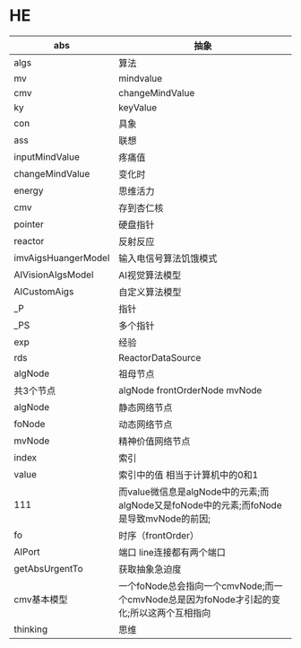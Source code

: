 # HE



| abs  | 抽象            |
| ---- | --------------- |
| algs | 算法            |
| mv   | mindvalue       |
| cmv  | changeMindValue |
|   ky |       keyValue          |
|    con  |           具象      |
|     ass |       联想          |
|   inputMindValue   |  疼痛值               |
|   changeMindValue   |       变化时          |
|     energy |        思维活力         |
| cmv  |   存到杏仁核   |
|  pointer  |  硬盘指针  |
|   reactor | 反射反应|
|imvAigsHuangerModel|输入电信号算法饥饿模式|
|AIVisionAIgsModel|AI视觉算法模型|
|AICustomAigs|自定义算法模型|
|_P|指针|
|_PS|多个指针|
|exp|经验|
|rds|ReactorDataSource|
|algNode|祖母节点|
|共3个节点| algNode frontOrderNode mvNode|
|algNode|静态网络节点|
|foNode|动态网络节点|
|mvNode|精神价值网络节点|
|index|索引|
|value|索引中的值 相当于计算机中的0和1|
|111|而value微信息是algNode中的元素;而algNode又是foNode中的元素;而foNode是导致mvNode的前因;|
|fo|时序（frontOrder）|
|AIPort|端口  line连接都有两个端口|
|getAbsUrgentTo|获取抽象急迫度|
|cmv基本模型|一个foNode总会指向一个cmvNode;而一个cmvNode总是因为foNode才引起的变化;所以这两个互相指向|
|thinking|思维|








